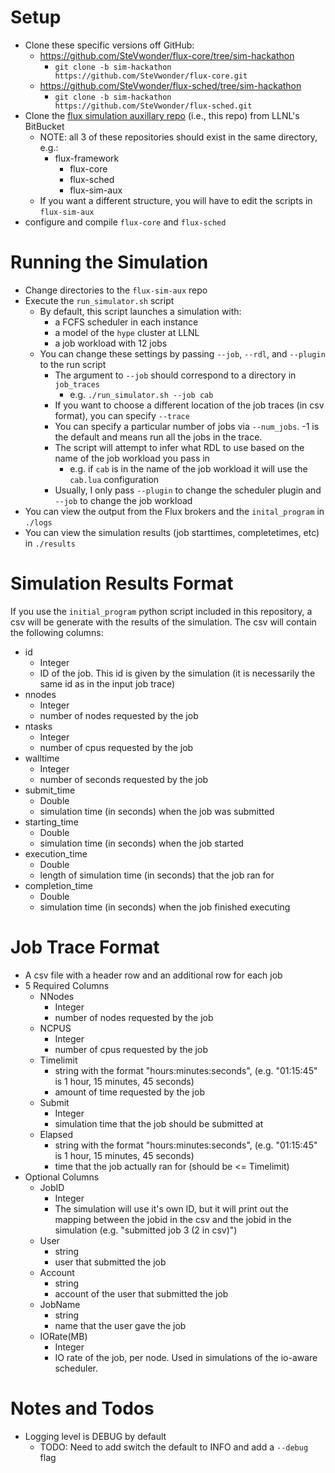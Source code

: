 Setup
=====

* Clone these specific versions off GitHub:
  * https://github.com/SteVwonder/flux-core/tree/sim-hackathon
    * `git clone -b sim-hackathon https://github.com/SteVwonder/flux-core.git`
  * https://github.com/SteVwonder/flux-sched/tree/sim-hackathon
    * `git clone -b sim-hackathon https://github.com/SteVwonder/flux-sched.git`
* Clone the [flux simulation auxillary repo](https://github.com/SteVwonder/flux-sim-aux) (i.e., this repo) from LLNL's BitBucket
  * NOTE: all 3 of these repositories should exist in the same directory, e.g.:
    * flux-framework
      * flux-core
      * flux-sched
      * flux-sim-aux
  * If you want a different structure, you will have to edit the scripts in `flux-sim-aux`
* configure and compile `flux-core` and `flux-sched`

Running the Simulation
======================

* Change directories to the `flux-sim-aux` repo
* Execute the `run_simulator.sh` script
  * By default, this script launches a simulation with:
    * a FCFS scheduler in each instance
    * a model of the `hype` cluster at LLNL
    * a job workload with 12 jobs
  * You can change these settings by passing `--job`, `--rdl`, and `--plugin` to the run script
    * The argument to `--job` should correspond to a directory in `job_traces`
      * e.g. `./run_simulator.sh --job cab`
    * If you want to choose a different location of the job traces (in csv format), you can specify `--trace`
    * You can specify a particular number of jobs via `--num_jobs`. -1 is the default and means run all the jobs in the trace.
    * The script will attempt to infer what RDL to use based on the name of the job workload you pass in
      * e.g. if `cab` is in the name of the job workload it will use the `cab.lua` configuration
    * Usually, I only pass `--plugin` to change the scheduler plugin and `--job` to change the job workload
* You can view the output from the Flux brokers and the `inital_program` in `./logs`
* You can view the simulation results (job starttimes, completetimes, etc) in `./results`

Simulation Results Format
=========================

If you use the `initial_program` python script included in this
repository, a csv will be generate with the results of the simulation.
The csv will contain the following columns:

* id
  * Integer
  * ID of the job.  This id is given by the simulation (it is
    necessarily the same id as in the input job trace)
* nnodes
  * Integer
  * number of nodes requested by the job
* ntasks
  * Integer
  * number of cpus requested by the job
* walltime
  * Integer
  * number of seconds requested by the job
* submit_time
  * Double
  * simulation time (in seconds) when the job was submitted
* starting_time
  * Double
  * simulation time (in seconds) when the job started
* execution_time
  * Double
  * length of simulation time (in seconds) that the job ran for
* completion_time
  * Double
  * simulation time (in seconds) when the job finished executing

Job Trace Format
================

* A csv file with a header row and an additional row for each job
* 5 Required Columns
  * NNodes
    * Integer
    * number of nodes requested by the job
  * NCPUS
    * Integer
    * number of cpus requested by the job
  * Timelimit
    * string with the format "hours:minutes:seconds", (e.g. "01:15:45"
      is 1 hour, 15 minutes, 45 seconds)
    * amount of time requested by the job
  * Submit
    * Integer
    * simulation time that the job should be submitted at
  * Elapsed
    * string with the format "hours:minutes:seconds", (e.g. "01:15:45"
      is 1 hour, 15 minutes, 45 seconds)
    * time that the job actually ran for (should be <= Timelimit)
* Optional Columns
  * JobID
    * Integer
    * The simulation will use it's own ID, but it will print out the
      mapping between the jobid in the csv and the jobid in the
      simulation (e.g. "submitted job 3 (2 in csv)")
  * User
    * string
    * user that submitted the job
  * Account
    * string
    * account of the user that submitted the job
  * JobName
    * string
    * name that the user gave the job
  * IORate(MB)
    * Integer
    * IO rate of the job, per node.  Used in simulations of the
      io-aware scheduler.

Notes and Todos
===============
* Logging level is DEBUG by default
  - TODO: Need to add switch the default to INFO and add a `--debug` flag

